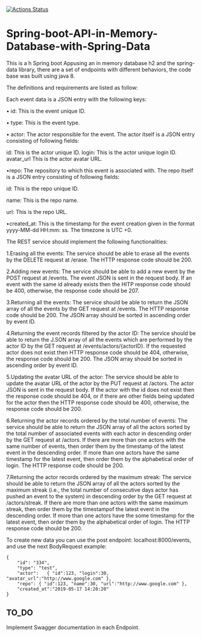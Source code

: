 [![Actions Status](https://github.com/rasilvap/Spring-boot-API-in-Memory-Database-with-Spring-Data/workflows/Java%20CI%20with%20Maven/badge.svg)](https://github.com/rasilvap/Spring-boot-API-in-Memory-Database-with-Spring-Data/actions)

# Spring-boot-API-in-Memory-Database-with-Spring-Data

This is a h Spring boot Appusing an in memory database h2 and the spring-data library, there are a set of endpoints with different behaviors, the code base was built using java 8.


The definitions and requirements are listed as follow:

Each event data is a JSON entry with the following keys:

• id: This is the event unique ID.

• type: This is the event type.

• actor: The actor responsible for the event. The actor itself is a JSON entry consisting of following fields:

id: This is the actor unique ID.
login: This is the actor unique login ID.
avatar_url This is the actor avatar URL.

•repo: The repository to which this event is associated with. The repo itself is a JSON entry consisting of following fields:

id: This is the repo unique ID.

name: This is the repo name.

url: This is the repo URL.

•created_at: This is the timestamp for the event creation given in the format yyyy-MM-dd HH:mm: ss. The timezone is UTC +0.

The REST service should implement the following functionalities:



1.Erasing all the events: The service should be able to erase all the events by the DELETE request at /erase. The HTTP response code should be 200.

2.Adding new events: The service should be able to add a new event by the POST request at /events. The event JSON is sent in the 
request body. If an event with the same id already exists then the HITP response code should be 400, otherwise, the response code should be 207.

3.Returning all the events: The service should be able to return the JSON array of all the events by the GET request at /events. The HTTP response code should be 200. The JSON array should be sorted in ascending order by event ID.

4.Returning the event records filtered by the actor ID:
The service should be able to return the J.SON array of all the events which are performed by the actor ID by the GET request at /events/actors/{actorID}.
If the requested actor does not exist then HTTP response code should be 404, otherwise, the response code should be 200. The JSON array should be sorted in ascending order by event ID.

5.Updating the avatar URL of the actor: The service should be able to update the avatar URL of the actor by the PUT request at /actors.
The actor JSON is sent in the request body. If the actor with the id does not exist then the response code should be 404, or if there are other fields being updated for the actor then the HTTP response code should be 400, otherwise, the response code should be 200.

6.Returning the actor records ordered by the total number of events:
The service should be able to return the JSON array of all the actors sorted by the total number of associated events with each actor in
descending order by the GET request at /actors. If there are more than one actors with the same number of events, then order them
by the timestamp of the latest event in the descending order. If more than one actors have the same timestamp for the latest event,
then order them by the alphabetical order of login. The HTTP response code should be 200.

7.Returning the actor records ordered by the maximum streak: The service should be able to return the JSON array of all the actors
sorted by the maximum streak (i.e., the total number of consecutive days actor has pushed an event to the system) in descending order
by the GET request at /actors/streak. If there are more than one actors with the same maximum streak, then order them by the timestampof the latest event in the descending order. If more than one actors have the some timestamp for the latest event, then
order them by the alphabetical order of login. The HTTP response code should be 200.

To create new data you can use the post endpoint: localhost:8000/events, and use the next BodyRequest example:

```
{
    "id": "334",
    "type": "test",
    "actor":   { "id":123, "login":30, "avatar_url":"http://www.google.com" },
    "repo": { "id":123, "name":30, "url":"http://www.google.com" },
    "created_at":"2019-05-17 14:20:20"
}
```

## TO_DO

Implement Swagger documentation in each Endpoint.
